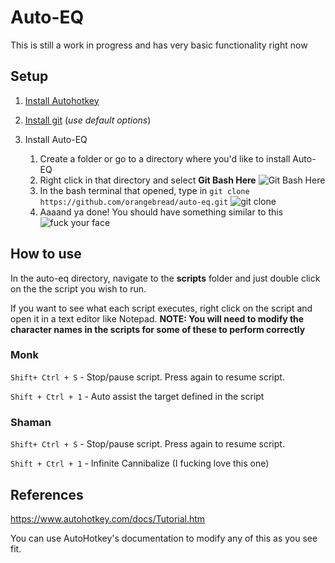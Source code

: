 # Auto-EQ

This is still a work in progress and has very basic functionality right now

## Setup

1. [Install Autohotkey](https://www.autohotkey.com/)

2. [Install git](https://git-scm.com/download/win) (*use default options*)

3. Install Auto-EQ
   1. Create a folder or go to a directory where you'd like to install Auto-EQ
   2. Right click in that directory and select **Git Bash Here** ![Git Bash Here](https://i.imgur.com/2rczvyb.png)
   3. In the bash terminal that opened, type in `git clone https://github.com/orangebread/auto-eq.git` ![git clone](https://i.imgur.com/zQ6og5a.png)
   4. Aaaand ya done! You should have something similar to this ![fuck your face](https://i.imgur.com/EzJ3H1l.png)

## How to use

In the auto-eq directory, navigate to the **scripts** folder and just double click on the the script you wish to run. 

If you want to see what each script executes, right click on the script and open it in a text editor like Notepad. **NOTE: You will need to modify the character names in the scripts for some of these to perform correctly**

### Monk
`Shift+ Ctrl + S` - Stop/pause script. Press again to resume script.

`Shift + Ctrl + 1` - Auto assist the target defined in the script

### Shaman
`Shift+ Ctrl + S` - Stop/pause script. Press again to resume script.

`Shift + Ctrl + 1` - Infinite Cannibalize (I fucking love this one)

## References
https://www.autohotkey.com/docs/Tutorial.htm

You can use AutoHotkey's documentation to modify any of this as you see fit. 
